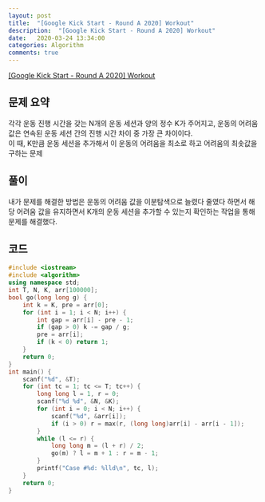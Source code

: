 ```yaml
---
layout: post
title:  "[Google Kick Start - Round A 2020] Workout"
description:  "[Google Kick Start - Round A 2020] Workout"
date:   2020-03-24 13:34:00
categories: Algorithm
comments: true
---
```

[[Google Kick Start - Round A 2020] Workout](https://codingcompetitions.withgoogle.com/kickstart/round/000000000019ffc7/00000000001d3f5b)

## 문제 요약

각각 운동 진행 시간을 갖는 N개의 운동 세션과 양의 정수 K가 주어지고, 운동의 어려움 값은 연속된 운동 세션 간의 진행 시간 차이 중 가장 큰 차이이다.  
이 때, K만큼 운동 세션을 추가해서 이 운동의 어려움을 최소로 하고 어려움의 최솟값을 구하는 문제

## 풀이

내가 문제를 해결한 방법은 운동의 어려움 값을 이분탐색으로 늘렸다 줄였다 하면서 해당 어려움 값을 유지하면서 K개의 운동 세션을 추가할 수 있는지 확인하는 작업을 통해 문제를 해결했다.

## 코드

```C++
#include <iostream>
#include <algorithm>
using namespace std;
int T, N, K, arr[100000];
bool go(long long g) {
	int k = K, pre = arr[0];
	for (int i = 1; i < N; i++) {
		int gap = arr[i] - pre - 1;
		if (gap > 0) k -= gap / g;
		pre = arr[i];
		if (k < 0) return 1;
	}
	return 0;
}
int main() {
	scanf("%d", &T);
	for (int tc = 1; tc <= T; tc++) {
		long long l = 1, r = 0;
		scanf("%d %d", &N, &K);
		for (int i = 0; i < N; i++) {
			scanf("%d", &arr[i]);
			if (i > 0) r = max(r, (long long)arr[i] - arr[i - 1]);
		}
		while (l <= r) {
			long long m = (l + r) / 2;
			go(m) ? l = m + 1 : r = m - 1;
		}
		printf("Case #%d: %lld\n", tc, l);
	}
	return 0;
}
```